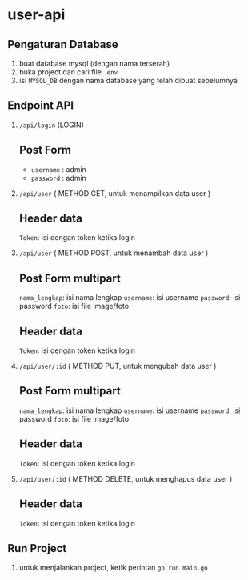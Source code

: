 # user-api

## Pengaturan Database

1. buat database mysql (dengan nama terserah)
2. buka project dan cari file `.env`
3. isi `MYSQL_DB` dengan nama database yang telah dibuat sebelumnya

## Endpoint API

1. `/api/login` (LOGIN)
    ## Post Form
    * `username` : admin
    * `password` : admin 
2. `/api/user` ( METHOD GET, untuk menampilkan data user )
    ## Header data
    `Token`: isi dengan token ketika login

3. `/api/user` ( METHOD POST, untuk menambah data user )
    ## Post Form multipart
    `nama_lengkap`: isi nama lengkap
    `username`: isi username
    `password`: isi password
    `foto`: isi file image/foto
    ## Header data
    `Token`: isi dengan token ketika login

4. `/api/user/:id` ( METHOD PUT, untuk mengubah data user )
    ## Post Form multipart
    `nama_lengkap`: isi nama lengkap
    `username`: isi username
    `password`: isi password
    `foto`: isi file image/foto
    ## Header data
    `Token`: isi dengan token ketika login

5. `/api/user/:id` ( METHOD DELETE, untuk menghapus data user )
    ## Header data
    `Token`: isi dengan token ketika login

## Run Project
1. untuk menjalankan project, ketik perintan `go run main.go`